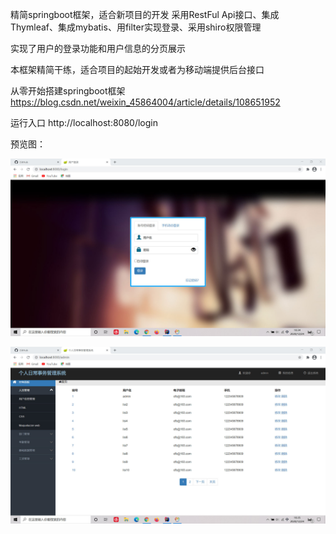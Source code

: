 精简springboot框架，适合新项目的开发 采用RestFul Api接口、集成Thymleaf、集成mybatis、用filter实现登录、采用shiro权限管理

实现了用户的登录功能和用户信息的分页展示

本框架精简干练，适合项目的起始开发或者为移动端提供后台接口

从零开始搭建springboot框架 https://blog.csdn.net/weixin_45864004/article/details/108651952

运行入口 http://localhost:8080/login

预览图：

![image](https://github.com/KakarottoCui/cfbspringboot/blob/master/src/main/resources/static/image/11.jpg)

![image](https://github.com/KakarottoCui/cfbspringboot/blob/master/src/main/resources/static/image/12.jpg)
